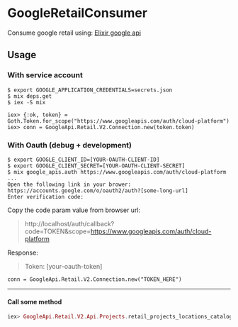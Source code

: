 # GoogleRetailConsumer

Consume google retail using: [Elixir google api](https://github.com/googleapis/elixir-google-api)

## Usage

### With service account
```
$ export GOOGLE_APPLICATION_CREDENTIALS=secrets.json
$ mix deps.get
$ iex -S mix

iex> {:ok, token} = Goth.Token.for_scope("https://www.googleapis.com/auth/cloud-platform")
iex> conn = GoogleApi.Retail.V2.Connection.new(token.token)
```

### With Oauth (debug + development)
```
$ export GOOGLE_CLIENT_ID=[YOUR-OAUTH-CLIENT-ID]
$ export GOOGLE_CLIENT_SECRET=[YOUR-OAUTH-CLIENT-SECRET]
$ mix google_apis.auth https://www.googleapis.com/auth/cloud-platform
...
Open the following link in your brower:
https://accounts.google.com/o/oauth2/auth?[some-long-url]
Enter verification code:
```
Copy the code param value from browser url:
> http://localhost/auth/callback?code=TOKEN&scope=https://www.googleapis.com/auth/cloud-platform

Response:
> Token: [your-oauth-token]

```
conn = GoogleApi.Retail.V2.Connection.new("TOKEN_HERE")
```
---
#### Call some method
```elixir
iex> GoogleApi.Retail.V2.Api.Projects.retail_projects_locations_catalogs_list(conn, "projects/project-name/locations/global")
```